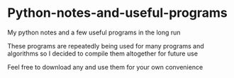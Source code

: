 # Python-notes-and-useful-programs
My python notes and a few useful programs in the long run

These programs are repeatedly being used for many programs and algorithms so I decided to compile them altogether for future use

Feel free to download any and use them for your own convenience
